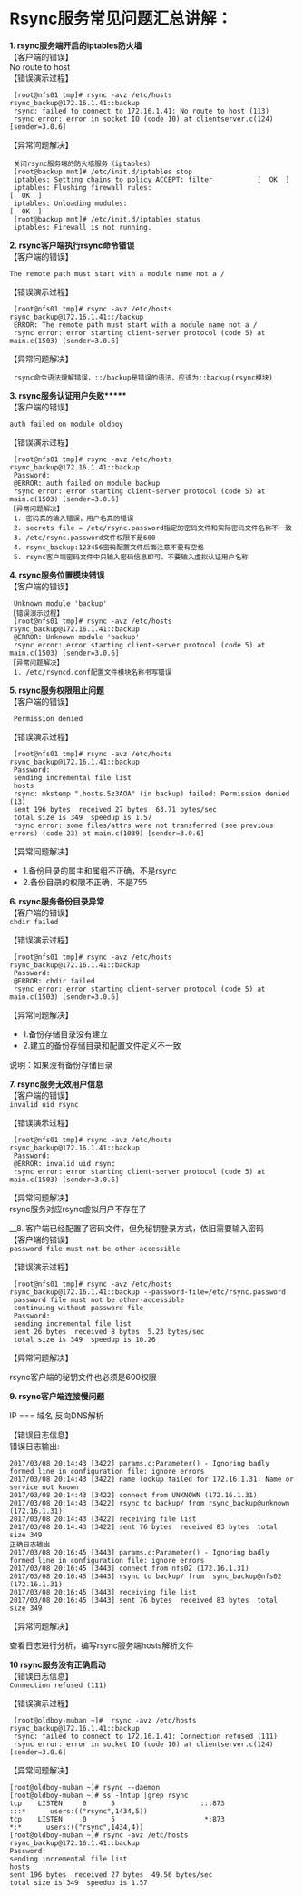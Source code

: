 
Rsync服务常见问题汇总讲解：
==================================

__1. rsync服务端开启的iptables防火墙__<br>
  【客户端的错误】<br>
   No route to host<br>
  【错误演示过程】<br>
  ```
   [root@nfs01 tmp]# rsync -avz /etc/hosts rsync_backup@172.16.1.41::backup
   rsync: failed to connect to 172.16.1.41: No route to host (113)
   rsync error: error in socket IO (code 10) at clientserver.c(124) [sender=3.0.6]
  ```

  【异常问题解决】<br>
  ```
   关闭rsync服务端的防火墙服务（iptables）
   [root@backup mnt]# /etc/init.d/iptables stop
   iptables: Setting chains to policy ACCEPT: filter           [  OK  ]
   iptables: Flushing firewall rules:                                     [  OK  ]
   iptables: Unloading modules:                                         [  OK  ]
   [root@backup mnt]# /etc/init.d/iptables status
   iptables: Firewall is not running.
  ```

__2. rsync客户端执行rsync命令错误__<br>
  【客户端的错误】<br>

   ``The remote path must start with a module name not a / ``

  【错误演示过程】<br>
  ```
   [root@nfs01 tmp]# rsync -avz /etc/hosts rsync_backup@172.16.1.41::/backup
   ERROR: The remote path must start with a module name not a /
   rsync error: error starting client-server protocol (code 5) at main.c(1503) [sender=3.0.6]
  ```

  【异常问题解决】
  ```
   rsync命令语法理解错误，::/backup是错误的语法，应该为::backup(rsync模块)
  ```

__3. rsync服务认证用户失败*****__<br>
  【客户端的错误】<br>

   ``auth failed on module oldboy``

  【错误演示过程】<br>

  ```
   [root@nfs01 tmp]# rsync -avz /etc/hosts rsync_backup@172.16.1.41::backup
   Password:
   @ERROR: auth failed on module backup
   rsync error: error starting client-server protocol (code 5) at main.c(1503) [sender=3.0.6]
  【异常问题解决】
   1. 密码真的输入错误，用户名真的错误
   2. secrets file = /etc/rsync.password指定的密码文件和实际密码文件名称不一致
   3. /etc/rsync.password文件权限不是600
   4. rsync_backup:123456密码配置文件后面注意不要有空格
   5. rsync客户端密码文件中只输入密码信息即可，不要输入虚拟认证用户名称
  ```

__4. rsync服务位置模块错误__<br>
  【客户端的错误】<br>
  ```
   Unknown module 'backup'
  【错误演示过程】
   [root@nfs01 tmp]# rsync -avz /etc/hosts rsync_backup@172.16.1.41::backup
   @ERROR: Unknown module 'backup'
   rsync error: error starting client-server protocol (code 5) at main.c(1503) [sender=3.0.6]
  【异常问题解决】
   1. /etc/rsyncd.conf配置文件模块名称书写错误
  ```
__5. rsync服务权限阻止问题__<br>
  【客户端的错误】<br>

  `` Permission denied``

  【错误演示过程】<br>
  ```
   [root@nfs01 tmp]# rsync -avz /etc/hosts rsync_backup@172.16.1.41::backup
   Password:
   sending incremental file list
   hosts
   rsync: mkstemp ".hosts.5z3AOA" (in backup) failed: Permission denied (13)
   sent 196 bytes  received 27 bytes  63.71 bytes/sec
   total size is 349  speedup is 1.57
   rsync error: some files/attrs were not transferred (see previous errors) (code 23) at main.c(1039) [sender=3.0.6]
  ```
  【异常问题解决】<br>
   - 1.备份目录的属主和属组不正确，不是rsync
   - 2.备份目录的权限不正确，不是755

__6. rsync服务备份目录异常__<br>
  【客户端的错误】<br>
   ``chdir failed``

  【错误演示过程】<br>
  ```
   [root@nfs01 tmp]# rsync -avz /etc/hosts rsync_backup@172.16.1.41::backup
   Password:
   @ERROR: chdir failed
   rsync error: error starting client-server protocol (code 5) at main.c(1503) [sender=3.0.6]
  ```
  【异常问题解决】<br>
   - 1.备份存储目录没有建立
   - 2.建立的备份存储目录和配置文件定义不一致

   说明：如果没有备份存储目录

__7. rsync服务无效用户信息__<br>
  【客户端的错误】<br>
   ``invalid uid rsync``

  【错误演示过程】<br>
  ```
   [root@nfs01 tmp]# rsync -avz /etc/hosts rsync_backup@172.16.1.41::backup
   Password:
   @ERROR: invalid uid rsync
   rsync error: error starting client-server protocol (code 5) at main.c(1503) [sender=3.0.6]
  ```

  【异常问题解决】<br>
   rsync服务对应rsync虚拟用户不存在了<br>

__8. 客户端已经配置了密码文件，但免秘钥登录方式，依旧需要输入密码<br>
  【客户端的错误】<br>
   ``password file must not be other-accessible``

  【错误演示过程】<br>
  ```
   [root@nfs01 tmp]# rsync -avz /etc/hosts rsync_backup@172.16.1.41::backup --password-file=/etc/rsync.password
   password file must not be other-accessible
   continuing without password file
   Password:
   sending incremental file list
   sent 26 bytes  received 8 bytes  5.23 bytes/sec
   total size is 349  speedup is 10.26
  ```

  【异常问题解决】<br>

   rsync客户端的秘钥文件也必须是600权限<br>

__9. rsync客户端连接慢问题__<br>

   IP   ===  域名    反向DNS解析<br>

  【错误日志信息】<br>
   错误日志输出:<br>
   ```
   2017/03/08 20:14:43 [3422] params.c:Parameter() - Ignoring badly formed line in configuration file: ignore errors
   2017/03/08 20:14:43 [3422] name lookup failed for 172.16.1.31: Name or service not known
   2017/03/08 20:14:43 [3422] connect from UNKNOWN (172.16.1.31)
   2017/03/08 20:14:43 [3422] rsync to backup/ from rsync_backup@unknown (172.16.1.31)
   2017/03/08 20:14:43 [3422] receiving file list
   2017/03/08 20:14:43 [3422] sent 76 bytes  received 83 bytes  total size 349
   正确日志输出
   2017/03/08 20:16:45 [3443] params.c:Parameter() - Ignoring badly formed line in configuration file: ignore errors
   2017/03/08 20:16:45 [3443] connect from nfs02 (172.16.1.31)
   2017/03/08 20:16:45 [3443] rsync to backup/ from rsync_backup@nfs02 (172.16.1.31)
   2017/03/08 20:16:45 [3443] receiving file list
   2017/03/08 20:16:45 [3443] sent 76 bytes  received 83 bytes  total size 349
  ```
  【异常问题解决】<br>

   查看日志进行分析，编写rsync服务端hosts解析文件

__10 rsync服务没有正确启动__<br>
  【错误日志信息】<br>
   ``Connection refused (111)``

  【错误演示过程】<br>
  ```
   [root@oldboy-muban ~]#  rsync -avz /etc/hosts rsync_backup@172.16.1.41::backup
   rsync: failed to connect to 172.16.1.41: Connection refused (111)
   rsync error: error in socket IO (code 10) at clientserver.c(124) [sender=3.0.6]
  ```
  【异常问题解决】<br>
   ```
   [root@oldboy-muban ~]# rsync --daemon
   [root@oldboy-muban ~]# ss -lntup |grep rsync
   tcp    LISTEN     0      5                     :::873                  :::*      users:(("rsync",1434,5))
   tcp    LISTEN     0      5                      *:873                   *:*      users:(("rsync",1434,4))
   [root@oldboy-muban ~]# rsync -avz /etc/hosts rsync_backup@172.16.1.41::backup
   Password:
   sending incremental file list
   hosts
   sent 196 bytes  received 27 bytes  49.56 bytes/sec
   total size is 349  speedup is 1.57
  ```

